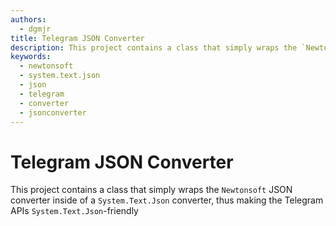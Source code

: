 ```yaml
---
authors:
  - dgmjr
title: Telegram JSON Converter
description: This project contains a class that simply wraps the `Newtonsoft` JSON converter inside of a `System.Text.Json` converter, thus making the Telegram APIs `System.Text.Json`-friendly
keywords:
  - newtonsoft
  - system.text.json
  - json
  - telegram
  - converter
  - jsonconverter
---
```


# Telegram JSON Converter

This project contains a class that simply wraps the `Newtonsoft` JSON converter inside of a `System.Text.Json` converter, thus making the Telegram APIs `System.Text.Json`-friendly
